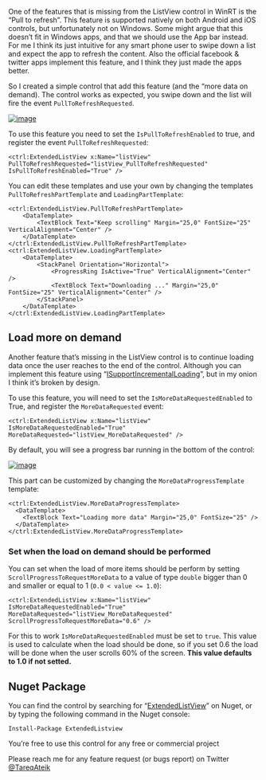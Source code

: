 One of the features that is missing from the ListView control in WinRT is the “Pull to refresh”. This feature is supported natively on both Android and iOS controls, but unfortunately not on Windows. Some might argue that this doesn’t fit in Windows apps, and that we should use the App bar instead. For me I think its just intuitive for any smart phone user to swipe down a list and expect the app to refresh the content. Also the official facebook & twitter apps implement this feature, and I think they just made the apps better.

So I created a simple control that add this feature (and the “more data on demand). The control works as expected, you swipe down and the list will fire the event `PullToRefreshRequested`.

[![image](http://tareqateik.com/content/images/2016/02/lv1.jpg "image")](http://tareqateik.com/content/images/2016/02/lv1.jpg)


To use this feature you need to set the `IsPullToRefreshEnabled` to true, and register the event `PullToRefreshRequested`:

    <ctrl:ExtendedListView x:Name="listView" PullToRefreshRequested="listView_PullToRefreshRequested" IsPullToRefreshEnabled="True" />

You can edit these templates and use your own by changing the templates `PullToRefreshPartTemplate` and `LoadingPartTemplate`:

```
<ctrl:ExtendedListView.PullToRefreshPartTemplate>
    <DataTemplate>
        <TextBlock Text="Keep scrolling" Margin="25,0" FontSize="25" VerticalAlignment="Center" />
    </DataTemplate>
</ctrl:ExtendedListView.PullToRefreshPartTemplate>
<ctrl:ExtendedListView.LoadingPartTemplate>
    <DataTemplate>
        <StackPanel Orientation="Horizontal">
            <ProgressRing IsActive="True" VerticalAlignment="Center" />
            <TextBlock Text="Downloading ..." Margin="25,0" FontSize="25" VerticalAlignment="Center" />
        </StackPanel>
    </DataTemplate>
</ctrl:ExtendedListView.LoadingPartTemplate>
```


## Load more on demand

Another feature that’s missing in the ListView control is to continue loading data once the user reaches to the end of the control. Although you can implement this feature using “[ISupportIncrementalLoading](https://msdn.microsoft.com/library/windows/apps/hh701916)”, but in my onion I think it’s broken by design.

To use this feature, you will need to set the `IsMoreDataRequestedEnabled` to True, and register the `MoreDataRequested` event:

    <ctrl:ExtendedListView x:Name="listView" IsMoreDataRequestedEnabled="True" MoreDataRequested="listView_MoreDataRequested" />

By default, you will see a progress bar running in the bottom of the control:

[![image](http://tareqateik.com/content/images/2016/02/lv2.jpg "image")](http://tareqateik.com/content/images/2016/02/lv2.jpg)

This part can be customized by changing the `MoreDataProgressTemplate` template:

```
<ctrl:ExtendedListView.MoreDataProgressTemplate>
  <DataTemplate>
    <TextBlock Text="Loading more data" Margin="25,0" FontSize="25" />
  </DataTemplate>
</ctrl:ExtendedListView.MoreDataProgressTemplate>
```

### Set when the load on demand should be performed

You can set when the load of more items should be perform by setting `ScrollProgressToRequestMoreData` to a value of type `double` bigger than 0 and smaller or equal to 1 (`0.0 < value <= 1.0`):

    <ctrl:ExtendedListView x:Name="listView" IsMoreDataRequestedEnabled="True" MoreDataRequested="listView_MoreDataRequested" ScrollProgressToRequestMoreData="0.6" />
For this to work `IsMoreDataRequestedEnabled` must be set to `true`. This value is used to calculate when the load should be done, so if you set 0.6 the load will be done when the user scrolls 60% of the screen. **This value defaults to 1.0 if not setted.**



## Nuget Package

You can find the control by searching for “[ExtendedListView](https://www.nuget.org/packages/ExtendedListView)” on Nuget, or by typing the following command in the Nuget console:

    Install-Package ExtendedListview

You’re free to use this control for any free or commercial project

Please reach me for any feature request (or bugs report) on Twitter [@TareqAteik](https://twitter.com/TareqAteik)
